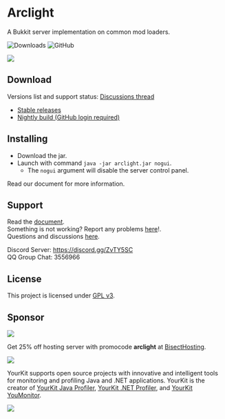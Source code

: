 # Arclight

A Bukkit server implementation on common mod loaders.

![Downloads](https://img.shields.io/github/downloads/IzzelAliz/Arclight/total?style=flat-square)  ![GitHub](https://img.shields.io/github/license/IzzelAliz/Arclight?style=flat-square)

![](.github/arclightlogo.jpg)

## Download
Versions list and support status: [Discussions thread](https://github.com/IzzelAliz/Arclight/discussions/1575)

- [Stable releases](https://github.com/IzzelAliz/Arclight/releases)
- [Nightly build (GitHub login required)](https://github.com/IzzelAliz/Arclight/actions)

## Installing

* Download the jar.  
* Launch with command `java -jar arclight.jar nogui`. 
  * The `nogui` argument will disable the server control panel.

Read our document for more information.

## Support

Read the [document](https://wiki.izzel.io/s/arclight-docs).  
Something is not working? Report any problems [here](https://github.com/IzzelAliz/Arclight/issues/new/choose)!.  
Questions and discussions [here](https://github.com/IzzelAliz/Arclight/discussions).  

Discord Server: https://discord.gg/ZvTY5SC  
QQ Group Chat: 3556966

## License

This project is licensed under [GPL v3](LICENSE).

## Sponsor

[![](.github/bisecthosting.webp)](https://bisecthosting.com/arclight)

Get 25% off hosting server with promocode **arclight** at [BisectHosting](https://bisecthosting.com/arclight).

[![](https://www.yourkit.com/images/yklogo.png)](https://www.yourkit.com)

YourKit supports open source projects with innovative and intelligent tools for monitoring and profiling Java and .NET
applications. YourKit is the creator of <a href="https://www.yourkit.com/java/profiler/">YourKit Java Profiler</a>,
<a href="https://www.yourkit.com/.net/profiler/">YourKit .NET Profiler</a>,
and <a href="https://www.yourkit.com/youmonitor/">YourKit YouMonitor</a>.

[![](.github/jetbrains.png)](https://www.jetbrains.com/?from=Arclight)
